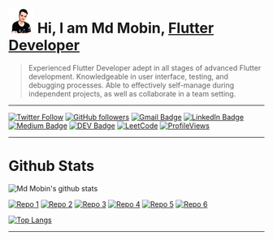 # <img src="./assets/profile_img.png" width="50"> Hi, I am Md Mobin, [Flutter Developer](https://smkwinner.vercel.app)  


> Experienced Flutter Developer adept in all stages of advanced Flutter development. Knowledgeable in user interface, testing, and debugging processes. Able to effectively self-manage during independent projects, as well as collaborate in a team setting.


-----

[![Twitter Follow](https://img.shields.io/twitter/url?label=%40Smk_winner&logo=twitter&style=social&url=https%3A%2F%2Fimg.shields.io%2Ftwitter%2Ffollow%2Fhttps%3A%2F%2Ftwitter.com%2FSmk_Winner%2F%3Fstyle%3Dsocial)](https://twitter.com/intent/follow?screen_name=smk_winner)
[![GitHub followers](https://img.shields.io/github/followers/djsmk123?style=social)](https://github.com/djsmk123/?tab=follow)
[![Gmail Badge](https://img.shields.io/badge/Mail-smkwinner-red)](mailto:djsmk123@gmail.com)
[![LinkedIn Badge](https://img.shields.io/badge/-LinkedIn-blue?style=social&logo=Linkedin&logoColor=blue&link=https://www.linkedin.com/in/md-mobin-bb928820b/)](https://www.linkedin.com/in/md-mobin-bb928820b/)
[![Medium Badge](http://img.shields.io/badge/-Medium-1ca0f1?style=social&logo=Medium&logoColor=black&link=https://medium.com/@djsmk123)](https://medium.com/@djsmk123)
[![DEV Badge](https://img.shields.io/badge/-DEV-c14438?style=social&logo=Dev.to&logoColor=black&link=https://dev.to/djsmk123)](https://dev.to/djsmk123)
[![LeetCode](https://img.shields.io/badge/dynamic/json?style=flat&labelColor=black&color=%23ffa116&label=Solved&query=solvedOverTotal&url=https%3A%2F%2Fleetcode-badge.vercel.app%2Fapi%2Fusers%2FSmk_winner&logo=leetcode&logoColor=yellow)](https://leetcode.com/Smk_winner/)
[![ProfileViews](https://komarev.com/ghpvc/?username=djsmk123&color=red&style=flat)](https://komarev.com/ghpvc/?username=djsmk123)

-----

# Github Stats

![Md Mobin's github stats](https://github-readme-stats.vercel.app/api?username=djsmk123&count_private=true&theme=dark&show_icons=true)

[![Repo 1](https://github-readme-stats.vercel.app/api/pin/?username=djsmk123&repo=kotlin_basic&theme=dark&show_icons=true)](https://github.com/djsmk123/kotlin_basic) [![Repo 2](https://github-readme-stats.vercel.app/api/pin/?username=djsmk123&repo=meme_maker&theme=dark&show_icons=true)](https://github.com/djsmk123/meme_maker) [![Repo 3](https://github-readme-stats.vercel.app/api/pin/?username=djsmk123&repo=Flutter_Resources&theme=dark&show_icons=true)](https://github.com/djsmk123/Flutter_Resources) [![Repo 4](https://github-readme-stats.vercel.app/api/pin/?username=djsmk123&repo=Mathematics&theme=dark&show_icons=true)](https://github.com/djsmk123/Mathematics) [![Repo 5](https://github-readme-stats.vercel.app/api/pin/?username=djsmk123&repo=flet_mi_card&theme=dark&show_icons=true)](https://github.com/djsmk123/flet_mi_card) [![Repo 6](https://github-readme-stats.vercel.app/api/pin/?username=djsmk123&repo=quick_tile_flutter&theme=dark&show_icons=true)](https://github.com/djsmk123/quick_tile_flutter)

[![Top Langs](https://github-readme-stats.vercel.app/api/top-langs/?username=djsmk123&theme=dark&show_icons=true)](https://github.com/djsmk123)

-----   






